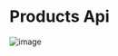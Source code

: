 # Products Api
![image](https://user-images.githubusercontent.com/30820950/74899848-b2c59500-53e9-11ea-8f35-393f47c6514e.png)
